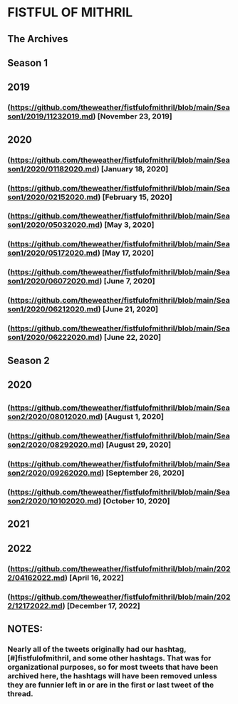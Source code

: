 #  FISTFUL OF MITHRIL

## The Archives
##
## Season 1
## 
## 2019
###
### (https://github.com/theweather/fistfulofmithril/blob/main/Season1/2019/11232019.md) [November 23, 2019] 
### 
## 2020
### 
### (https://github.com/theweather/fistfulofmithril/blob/main/Season1/2020/01182020.md) [January 18, 2020]
### (https://github.com/theweather/fistfulofmithril/blob/main/Season1/2020/02152020.md) [February 15, 2020]
### (https://github.com/theweather/fistfulofmithril/blob/main/Season1/2020/05032020.md) [May 3, 2020]
### (https://github.com/theweather/fistfulofmithril/blob/main/Season1/2020/05172020.md) [May 17, 2020]
### (https://github.com/theweather/fistfulofmithril/blob/main/Season1/2020/06072020.md) [June 7, 2020]
### (https://github.com/theweather/fistfulofmithril/blob/main/Season1/2020/06212020.md) [June 21, 2020]
### (https://github.com/theweather/fistfulofmithril/blob/main/Season1/2020/06222020.md) [June 22, 2020]
##
## Season 2
## 
## 2020
## 
### (https://github.com/theweather/fistfulofmithril/blob/main/Season2/2020/08012020.md) [August 1, 2020]
### (https://github.com/theweather/fistfulofmithril/blob/main/Season2/2020/08292020.md) [August 29, 2020]
### (https://github.com/theweather/fistfulofmithril/blob/main/Season2/2020/09262020.md) [September 26, 2020]
### (https://github.com/theweather/fistfulofmithril/blob/main/Season2/2020/10102020.md) [October 10, 2020]
###
## 2021
###
## 2022
### 
### (https://github.com/theweather/fistfulofmithril/blob/main/2022/04162022.md) [April 16, 2022]
### (https://github.com/theweather/fistfulofmithril/blob/main/2022/12172022.md) [December 17, 2022]
###
## NOTES:
###
### Nearly all of the tweets originally had our hashtag, [#]fistfulofmithril, and some other hashtags. That was for organizational purposes, so for most tweets that have been archived here, the hashtags will have been removed unless they are funnier left in or are in the first or last tweet of the thread.